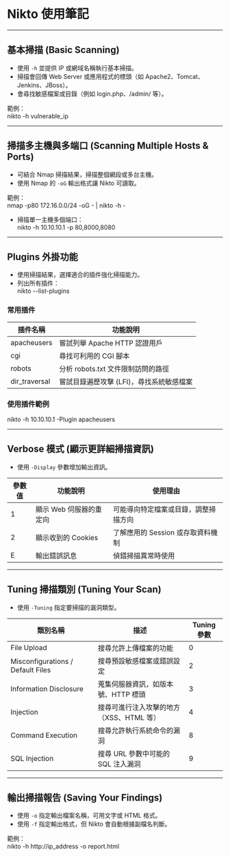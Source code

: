 # Nikto 使用筆記

---

## 基本掃描 (Basic Scanning)

- 使用 `-h` 並提供 IP 或網域名稱執行基本掃描。
- 掃描會回傳 Web Server 或應用程式的標頭（如 Apache2、Tomcat、Jenkins、JBoss）。
- 會尋找敏感檔案或目錄（例如 login.php、/admin/ 等）。

範例：  
nikto -h vulnerable_ip

---

## 掃描多主機與多端口 (Scanning Multiple Hosts & Ports)

- 可結合 Nmap 掃描結果，掃描整個網段或多台主機。
- 使用 Nmap 的 `-oG` 輸出格式讓 Nikto 可讀取。

範例：  
nmap -p80 172.16.0.0/24 -oG - | nikto -h -

- 掃描單一主機多個端口：  
nikto -h 10.10.10.1 -p 80,8000,8080

---

## Plugins 外掛功能

- 使用掃描結果，選擇適合的插件強化掃描能力。
- 列出所有插件：  
nikto --list-plugins

### 常用插件

| 插件名稱       | 功能說明                                   |
|----------------|--------------------------------------------|
| apacheusers    | 嘗試列舉 Apache HTTP 認證用戶             |
| cgi            | 尋找可利用的 CGI 腳本                      |
| robots         | 分析 robots.txt 文件限制訪問的路徑          |
| dir_traversal  | 嘗試目錄遍歷攻擊 (LFI)，尋找系統敏感檔案     |

### 使用插件範例

nikto -h 10.10.10.1 -Plugin apacheusers

---

## Verbose 模式 (顯示更詳細掃描資訊)

- 使用 `-Display` 參數增加輸出資訊。

| 參數值 | 功能說明               | 使用理由                               |
|--------|------------------------|--------------------------------------|
| 1      | 顯示 Web 伺服器的重定向 | 可能導向特定檔案或目錄，調整掃描方向    |
| 2      | 顯示收到的 Cookies      | 了解應用的 Session 或存取資料機制        |
| E      | 輸出錯誤訊息           | 偵錯掃描異常時使用                      |

---

## Tuning 掃描類別 (Tuning Your Scan)

- 使用 `-Tuning` 指定要掃描的漏洞類型。

| 類別名稱         | 描述                                       | Tuning 參數 |
|------------------|------------------------------------------|-------------|
| File Upload      | 搜尋允許上傳檔案的功能                     | 0           |
| Misconfigurations / Default Files | 搜尋預設敏感檔案或錯誤設定               | 2           |
| Information Disclosure | 蒐集伺服器資訊，如版本號、HTTP 標頭          | 3           |
| Injection       | 搜尋可進行注入攻擊的地方（XSS、HTML 等）     | 4           |
| Command Execution | 搜尋允許執行系統命令的漏洞                   | 8           |
| SQL Injection   | 搜尋 URL 參數中可能的 SQL 注入漏洞            | 9           |

---

## 輸出掃描報告 (Saving Your Findings)

- 使用 `-o` 指定輸出檔案名稱，可用文字或 HTML 格式。
- 使用 `-f` 指定輸出格式，但 Nikto 會自動根據副檔名判斷。

範例：  
nikto -h http://ip_address -o report.html
